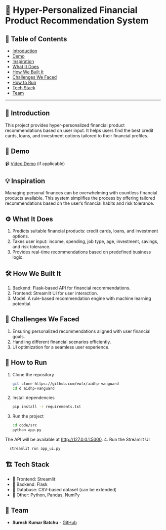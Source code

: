 # 🚀 Hyper-Personalized Financial Product Recommendation System

## 📌 Table of Contents
- [Introduction](#introduction)
- [Demo](#demo)
- [Inspiration](#inspiration)
- [What It Does](#what-it-does)
- [How We Built It](#how-we-built-it)
- [Challenges We Faced](#challenges-we-faced)
- [How to Run](#how-to-run)
- [Tech Stack](#tech-stack)
- [Team](#team)

---

## 🎯 Introduction
This project provides hyper-personalized financial product recommendations based on user input. It helps users find the best credit cards, loans, and investment options tailored to their financial profiles.

## 🎥 Demo
📹 [Video Demo](https://drive.google.com/file/d/1Q-TB3iyKBKY61d6oExDLXHud-3aZ4SoL/view?usp=sharing) (if applicable)  


## 💡 Inspiration
Managing personal finances can be overwhelming with countless financial products available. This system simplifies the process by offering tailored recommendations based on the user’s financial habits and risk tolerance.

## ⚙️ What It Does
1. Predicts suitable financial products: credit cards, loans, and investment options.
2. Takes user input: income, spending, job type, age, investment, savings, and risk tolerance.
3. Provides real-time recommendations based on predefined business logic.
## 🛠️ How We Built It
1. Backend: Flask-based API for financial recommendations.
2. Frontend: Streamlit UI for user interaction.
3. Model: A rule-based recommendation engine with machine learning potential.


## 🚧 Challenges We Faced
1. Ensuring personalized recommendations aligned with user financial goals.
2. Handling different financial scenarios efficiently.
3. UI optimization for a seamless user experience.
## 🏃 How to Run
1. Clone the repository  
   ```sh
   git clone https://github.com/ewfx/aidhp-vanguard
   cd d aidhp-vanguard
   ```
2. Install dependencies  
   ```sh
   pip install -r requirements.txt
   ```
3. Run the project  
   ```sh
   cd code/src
   python app.py
   
The API will be available at http://127.0.0.1:5000.
4. Run the Streamlit UI
```sh
  streamlit run app_ui.py
```

## 🏗️ Tech Stack
- 🔹 Frontend: Streamlit
- 🔹 Backend: Flask
- 🔹 Database: CSV-based dataset (can be extended)
- 🔹 Other: Python, Pandas, NumPy

## 👥 Team
- **Suresh Kumar Batchu** - [GitHub](#)
